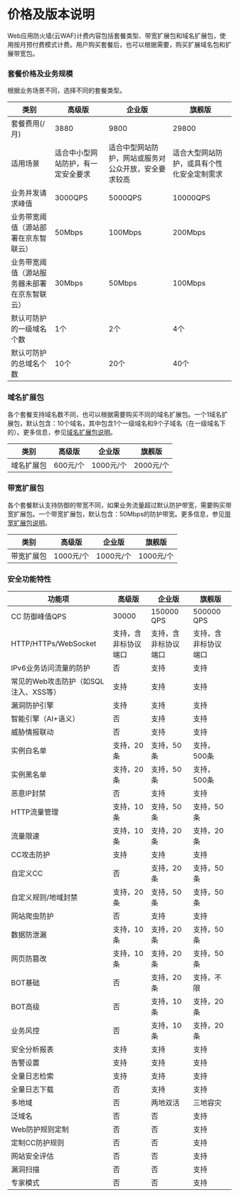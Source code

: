 # 价格及版本说明

Web应用防火墙(云WAF)计费内容包括套餐类型、带宽扩展包和域名扩展包，使用按月预付费模式计费。用户购买套餐后，也可以根据需要，购买扩展域名包和扩展带宽包。

### 套餐价格及业务规模

根据业务场景不同，选择不同的套餐类型。

| 类别                                         | 高级版                             | 企业版                                               | 旗舰版                                     |
| -------------------------------------------- | ---------------------------------- | ---------------------------------------------------- | ------------------------------------------ |
| 套餐费用(/月)                                | 3880                               | 9800                                                 | 29800                                      |
| 适用场景                                     | 适合中小型网站防护，有一定安全要求 | 适合中型网站防护，网站或服务对公众开放，安全要求较高 | 适合大型网站防护，或具有个性化安全定制需求 |
| 业务并发请求峰值                             | 3000QPS                            | 5000QPS                                              | 10000QPS                                   |
| 业务带宽阈值（源站部署在京东智联云）         | 50Mbps                             | 100Mbps                                              | 200Mbps                                    |
| 业务带宽阈值（源站服务器未部署在京东智联云） | 30Mbps                             | 50Mbps                                               | 100Mbps                                    |
| 默认可防护的一级域名个数                     | 1个                                | 2个                                                  | 4个                                        |
| 默认可防护的总域名个数                       | 10个                               | 20个                                                 | 40个                                       |

### 域名扩展包

各个套餐支持域名数不同，也可以根据需要购买不同的域名扩展包。一个1域名扩展包，默认包含：10个域名，其中包含1个一级域名和9个子域名（在一级域名下的）。更多信息，参见[域名扩展包说明](domain-Expansion-Pack.md)。

| 类别       | 高级版   | 企业版    | 旗舰版    |
| ---------- | -------- | --------- | --------- |
| 域名扩展包 | 600元/个 | 1000元/个 | 2000元/个 |

### 带宽扩展包

各个套餐默认支持防御的带宽不同，如果业务流量超过默认防护带宽，需要购买带宽扩展包。一个带宽扩展包，默认包含：50Mbps的防护带宽。更多信息，参见[带宽扩展包说明](Bandwidth-Expansion-Pack.md)。

| 类别       | 高级版    | 企业版    | 旗舰版    |
| ---------- | --------- | --------- | --------- |
| 带宽扩展包 | 1000元/个 | 1000元/个 | 1000元/个 |

### 安全功能特性

| 功能项                                | 高级版               | 企业版               | 旗舰版               |
| ------------------------------------- | -------------------- | -------------------- | -------------------- |
| CC 防御峰值QPS                        | 30000                | 150000   QPS         | 500000   QPS         |
| HTTP/HTTPs/WebSocket                  | 支持，含非标协议端口 | 支持，含非标协议端口 | 支持，含非标协议端口 |
| IPv6业务访问流量的防护                | 否                   | 支持                 | 支持                 |
| 常见的Web攻击防护（如SQL注入、XSS等） | 支持                 | 支持                 | 支持                 |
| 漏洞防护引擎                          | 支持                 | 支持                 | 支持                 |
| 智能引擎（AI+语义）                   | 否                   | 支持                 | 支持                 |
| 威胁情报联动                          | 否                   | 支持                 | 支持                 |
| 实例白名单                            | 支持，20条           | 支持，50条           | 支持，500条          |
| 实例黑名单                            | 支持，20条           | 支持，50条           | 支持，500条          |
| 恶意IP封禁                            | 否                   | 支持                 | 支持                 |
| HTTP流量管理                          | 支持，10条           | 支持，50条           | 支持，50条           |
| 流量限速                              | 支持，10条           | 支持，20条           | 支持，20条           |
| CC攻击防护                            | 支持                 | 支持                 | 支持                 |
| 自定义CC                              | 否                   | 支持，20条           | 支持，50条           |
| 自定义规则/地域封禁                   | 支持，20条           | 支持，50条           | 支持，50条           |
| 网站爬虫防护                          | 否                   | 支持                 | 支持                 |
| 数据防泄漏                            | 支持，10条           | 支持，20条           | 支持，50条           |
| 网页防篡改                            | 支持，10条           | 支持，20条           | 支持，50条           |
| BOT基础                               | 否                   | 支持，20条           | 支持，不限           |
| BOT高级                               | 否                   | 支持，10条           | 支持，20条           |
| 业务风控                              | 否                   | 支持，10条           | 支持，20条           |
| 安全分析报表                          | 支持                 | 支持                 | 支持                 |
| 告警设置                              | 支持                 | 支持                 | 支持                 |
| 全量日志检索                          | 支持                 | 支持                 | 支持                 |
| 全量日志下载                          | 否                   | 支持                 | 支持                 |
| 多地域                                | 否                   | 两地双活             | 三地容灾             |
| 泛域名                                | 否                   | 否                   | 支持                 |
| Web防护规则定制                       | 否                   | 否                   | 支持                 |
| 定制CC防护规则                        | 否                   | 否                   | 支持                 |
| 网站安全评估                          | 否                   | 否                   | 支持                 |
| 漏洞扫描                              | 否                   | 否                   | 支持                 |
| 专家模式                              | 否                   | 否                   | 支持                 |

